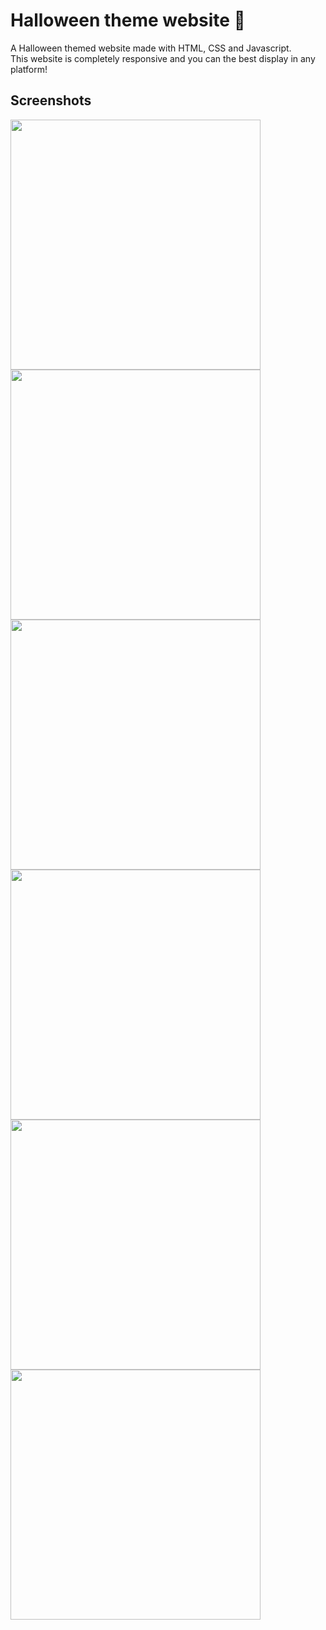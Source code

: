 # Halloween theme website 🎃
A Halloween themed website made with HTML, CSS and Javascript.</br>
This website is completely responsive and you can the best display in any platform!

## Screenshots
<img src="https://user-images.githubusercontent.com/79849311/140020459-59c375de-bbe7-4337-8d50-0d477efd6a2c.PNG" width="400"> <img src="https://user-images.githubusercontent.com/79849311/140020486-3cd63a5d-9949-4b21-ab9f-4678dadbfca1.PNG" width="400"><br/>
<img src="https://user-images.githubusercontent.com/79849311/140020489-79c535bc-37d2-4e85-ad1a-f428f5ed6a2c.PNG" width="400"> <img src="https://user-images.githubusercontent.com/79849311/140020935-539d4064-4368-4850-8655-ece8370a3d5e.png" width="400"> </br>
<img src="https://user-images.githubusercontent.com/79849311/140020492-b3d0f122-813b-465f-b1d9-4e758faf3744.PNG" width="400"> <img src="https://user-images.githubusercontent.com/79849311/140020451-6735a603-881e-475a-9b00-a230a415f806.png" width="400">

